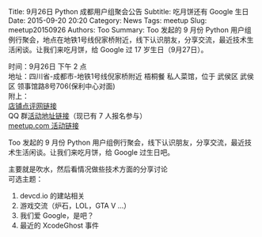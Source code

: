 Title: 9月26日 Python 成都用户组聚会公告
Subtitle: 吃月饼还有 Google 生日
Date: 2015-09-20 20:20
Category: News
Tags: meetup
Slug: meetup20150926
Authors: Too
Summary: Too 发起的 9 月份 Python 用户组例行聚会，地点在地铁1号线倪家桥附近，线下认识朋友，分享交流，最近技术生活闲谈。让我们来吃月饼，给 Google 过 17 岁生日（9月27日）。

时间：9月26日 下午 2 点  
地址：四川省-成都市-地铁1号线倪家桥附近 梧桐餐 私人菜馆，位于 武侯区 武侯区 领事馆路8号706(保利中心对面)  
附上：  
[店铺点评网链接][1]  
QQ 群[活动地址链接][2]（现已有 7 人报名参与）  
[meetup.com 活动链接][3]    

Too 发起的 9 月份 Python 用户组例行聚会，线下认识朋友，分享交流，最近技术生活闲谈。让我们来吃月饼，给 Google 过生日吧。

主要就是吹水，然后看情况做些技术方面的分享讨论  
可选主题：  
1. devcd.io 的建站相关  
2. 游戏交流（炉石，LOL，GTA V ...）  
3. 我们爱 Google，是吧？  
4. 最近的 XcodeGhost 事件

[1]:	http://www.dianping.com/shop/26911985
[2]:	http://qgc.qq.com/307321584/event/1
[3]:	http://www.meetup.com/chengdupython/events/225484754/